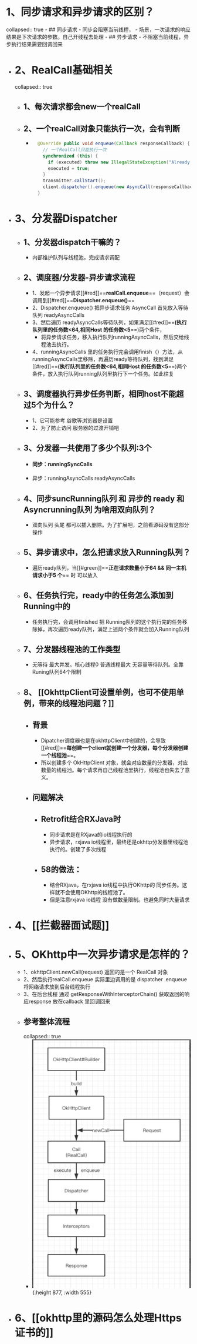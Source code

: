 # 1、同步请求和异步请求的区别？
collapsed:: true
	- ## 同步请求
		- 同步会阻塞当前线程，
		- 场景，一次请求的响应结果是下次请求的参数。自己开线程去处理
	- ## 异步请求
		- 不阻塞当前线程，异步执行结果需要回调回来
- # 2、RealCall基础相关
  collapsed:: true
	- ## 1、每次请求都会new一个realCall
	- ## 2、一个realCall对象只能执行一次，会有判断
		- ```java
		    @Override public void enqueue(Callback responseCallback) {
		      // 一个RealCall只能执行一次
		      synchronized (this) {
		        if (executed) throw new IllegalStateException("Already Executed");
		        executed = true;
		      }
		      transmitter.callStart();
		      client.dispatcher().enqueue(new AsyncCall(responseCallback));
		    }
		  ```
- # 3、分发器Dispatcher
	- ## 1、分发器dispatch干嘛的？
		- 内部维护队列与线程池，完成请求调配
	- ## 2、调度器/分发器-异步请求流程
		- 1、发起一个异步请求[[#red]]==**realCall.enqueue**==（request）会调用到[[#red]]==**Dispatcher.enqueue()**==
		- 2、Dispatcher.enqueue() 把异步请求任务 AsyncCall 首先放入等待队列 readyAsyncCalls
		- 3、然后遍历 readyAsyncCalls等待队列，如果满足[[#red]]==**(执行队列里的任务数<64,相同Host 的任务数<5**==)两个条件，
			- 将异步请求任务，移入执行队列runningAsyncCalls，然后交给线程池去执行。
		- 4、runningAsyncCalls 里的任务执行完会调用finish（）方法，从runningAsyncCalls里移除，再遍历ready等待队列，找到满足[[#red]]==**(执行队列里的任务数<64,相同Host 的任务数<5**==)两个条件，放入执行队列running队列里执行下一个任务。如此往复
	- ## 3、调度器执行异步任务判断，相同host不能超过5个为什么？
		- 1、它可能参考 谷歌等浏览器是设置
		- 2、为了防止访问 服务器的过渡开销吧
	- ## 3、分发器一共使用了多少个队列:3个
		- ####  同步：runningSyncCalls
		- 异步：runningAsyncCalls   readyAsyncCalls
	- ## 4、同步suncRunning队列 和 异步的 ready 和 Asyncrunning队列 为啥用双向队列？
		- 双向队列  头尾 都可以插入删除。为了扩展吧，之前看源码没有这部分操作
	- ## 5、异步请求中，怎么把请求放入Running队列？
		- 遍历ready队列，当[[#green]]==**正在请求数量小于64 && 同一主机请求小于5 个**== 时 可以放入
	- ## 6、任务执行完，ready中的任务怎么添加到Running中的
		- 任务执行完，会调用finished 把 Running队列的这个执行完的任务移除掉，再次遍历ready队列，满足上述两个条件就会加入Running队列
	- ## 7、分发器线程池的工作类型
		- 无等待 最大并发。核心线程0 普通线程最大 无容量等待队列。全靠Runing队列64个限制
	- ## 8、 [[OkhttpClient可设置单例，也可不使用单例，带来的线程池问题？]]
		- ## 背景
			- Dipatcher调度器也是在okhttpClient中创建的，会导致[[#red]]==**每创建一个client就创建一个分发器，每个分发器创建一个线程池**==。
			- 所以创建多个 OkHttpClient 对象，就会对应数量的分发器，对应数量的线程池。每个请求再自己线程池里执行，线程池也失去了意义。
		- ## 问题解决
			- ## Retrofit结合RXJava时
				- 同步请求是在RXjava的io线程执行的
				- 异步请求，rxjava io线程里，最终还是okhttp分发器里线程池执行的。创建了多次线程
			- ## 58的做法：
				- 结合RXjava，在rxjava io线程中执行OKhttp的 同步任务。这样就不会使用OKhttp的线程池了。
				- 但是注意rxjava io线程 没有做数量限制。也避免同时大量请求
- # 4、[[拦截器面试题]]
- # 5、OKhttp中一次异步请求是怎样的？
	- 1、okhttpClient.newCall(request)  返回的是一个 RealCall 对象
	- 2、然后执行realCall.enqueue  实际里边调用的是  dispatcher .enqueue  将网络请求放到后台线程执行
	- 3、在后台线程  通过  getResponseWithInterceptorChain()  获取返回的响应response 放在callback 里回调回来
	- ## 参考整体流程
	  collapsed:: true
		- ![image.png](../assets/image_1689851761928_0.png){:height 877, :width 555}
- # 6、[[okhttp里的源码怎么处理Https证书的]]